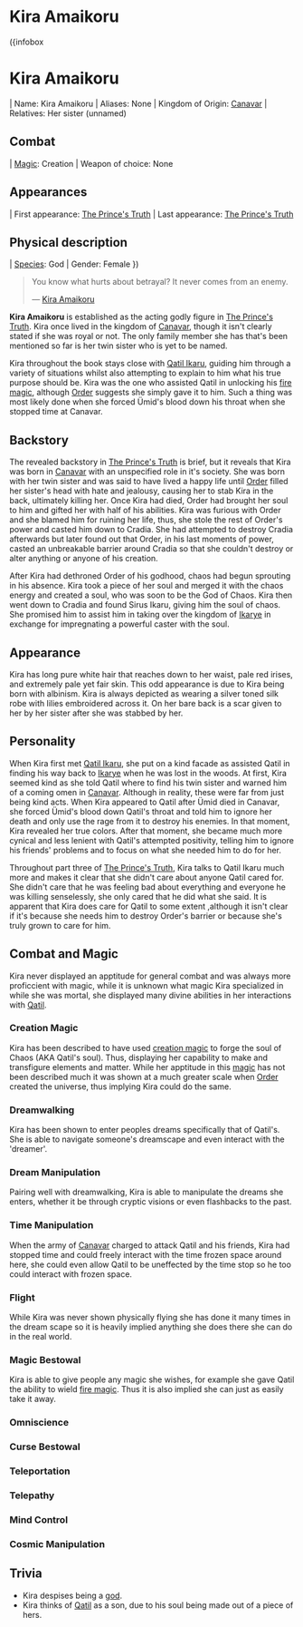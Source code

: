 # Kira Amaikoru

({infobox
# Kira Amaikoru
| Name: Kira Amaikoru
| Aliases: None
| Kingdom of Origin: [Canavar](?entry=canavar)
| Relatives: Her sister (unnamed)
## Combat
| [Magic](?entry=magic): Creation
| Weapon of choice: None
## Appearances
| First appearance: [The Prince's Truth](?entry=the-prince's-truth)
| Last appearance: [The Prince's Truth](?entry=the-prince's-truth)
## Physical description
| [Species](?entry=species): God
| Gender: Female
})

> You know what hurts about betrayal? It never comes from an enemy.
>
> ― [Kira Amaikoru](?entry=kira-amaikoru)

**Kira Amaikoru** is established as the acting godly figure in [The Prince's Truth](?entry=the-prince's-truth). Kira once lived in the kingdom of [Canavar](?entry=canavar), though it isn't clearly stated if she was royal or not. The only family member she has that's been mentioned so far is her twin sister who is yet to be named.

Kira throughout the book stays close with [Qatil Ikaru](?entry=qatil-ikaru), guiding him through a variety of situations whilst also attempting to explain to him what his true purpose should be. Kira was the one who assisted Qatil in unlocking his [fire magic](?entry=magic), although [Order](?entry=order) suggests she simply gave it to him. Such a thing was most likely done when she forced Ümid's blood down his throat when she stopped time at Canavar.

## Backstory

The revealed backstory in [The Prince's Truth](?entry=the-prince's-truth) is brief, but it reveals that Kira was born in [Canavar](?entry=canavar) with an unspecified role in it's society. She was born with her twin sister and was said to have lived a happy life until [Order](?entry=order) filled her sister's head with hate and jealousy, causing her to stab Kira in the back, ultimately killing her. Once Kira had died, Order had brought her soul to him and gifted her with half of his abilities. Kira was furious with Order and she blamed him for ruining her life, thus, she stole the rest of Order's power and casted him down to Cradia. She had attempted to destroy Cradia afterwards but later found out that Order, in his last moments of power, casted an unbreakable barrier around Cradia so that she couldn't destroy or alter anything or anyone of his creation.

After Kira had dethroned Order of his godhood, chaos had begun sprouting in his absence. Kira took a piece of her soul and merged it with the chaos energy and created a soul, who was soon to be the God of Chaos. Kira then went down to Cradia and found Sirus Ikaru, giving him the soul of chaos. She promised him to assist him in taking over the kingdom of [Ikarye](?entry=ikarye) in exchange for impregnating a powerful caster with the soul.

## Appearance

Kira has long pure white hair that reaches down to her waist, pale red irises, and extremely pale yet fair skin. This odd appearance is due to Kira being born with albinism. Kira is always depicted as wearing a silver toned silk robe with lilies embroidered across it. On her bare back is a scar given to her by her sister after she was stabbed by her.

## Personality

When Kira first met [Qatil Ikaru](?entry=qatil-ikaru), she put on a kind facade as assisted Qatil in finding his way back to [Ikarye](?entry=ikarye) when he was lost in the woods. At first, Kira seemed kind as she told Qatil where to find his twin sister and warned him of a coming omen in [Canavar](?entry=canavar). Although in reality, these were far from just being kind acts. When Kira appeared to Qatil after Ümid died in Canavar, she forced Ümid's blood down Qatil's throat and told him to ignore her death and only use the rage from it to destroy his enemies. In that moment, Kira revealed her true colors. After that moment, she became much more cynical and less lenient with Qatil's attempted positivity, telling him to ignore his friends' problems and to focus on what she needed him to do for her.

Throughout part three of [The Prince's Truth](?entry=the-prince's-truth), Kira talks to Qatil Ikaru much more and makes it clear that she didn't care about anyone Qatil cared for. She didn't care that he was feeling bad about everything and everyone he was killing senselessly, she only cared that he did what she said. It is apparent that Kira does care for Qatil to some extent ,although it isn't clear if it's because she needs him to destroy Order's barrier or because she's truly grown to care for him.

## Combat and Magic

Kira never displayed an apptitude for general combat and was always more proficcient with magic, while it is unknown what magic Kira specialized in while she was mortal, she displayed many divine abilities in her interactions with [Qatil](?entry=qatil-ikaru).

### Creation Magic

Kira has been described to have used [creation magic](?entry=magic#divine-magic) to forge the soul of Chaos (AKA Qatil's soul). Thus, displaying her capability to make and transfigure elements and matter. While her apptitude in this [magic](?entry=magic) has not been described much it was shown at a much greater scale when [Order](?entry=order) created the universe, thus implying Kira could do the same.

### Dreamwalking

Kira has been shown to enter peoples dreams specifically that of Qatil's. She is able to navigate someone's dreamscape and even interact with the 'dreamer'.

### Dream Manipulation

Pairing well with dreamwalking, Kira is able to manipulate the dreams she enters, whether it be through cryptic visions or even flashbacks to the past.

### Time Manipulation

When the army of [Canavar](?entry=canavar) charged to attack Qatil and his friends, Kira had stopped time and could freely interact with the time frozen space around here, she could even allow Qatil to be uneffected by the time stop so he too could interact with frozen space.

### Flight

While Kira was never shown physically flying she has done it many times in the dream scape so it is heavily implied anything she does there she can do in the real world.

### Magic Bestowal

Kira is able to give people any magic she wishes, for example she gave Qatil the ability to wield [fire magic](?entry=magic#divine-magic). Thus it is also implied she can just as easily take it away.

### Omniscience

### Curse Bestowal

### Teleportation

### Telepathy

### Mind Control

### Cosmic Manipulation

## Trivia

* Kira despises being a [god](?entry=species).
* Kira thinks of [Qatil](?entry=qatil-ikaru) as a son, due to his soul being made out of a piece of hers.